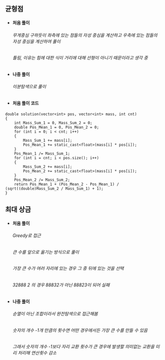 ## 균형점

- #### 처음 풀이
    ###### 무게중심 구하듯이 좌측에 있는 점들의 자성 중심을 계산하고 우측에 있는 점들의 자성 중심을 계산하여 풀이
	###### 틀림, 이유는 힘에 대한 식이 거리에 대해 선형이 아니기 때문이라고 생각 중

- #### 나중 풀이
   ###### 이분탐색으로 풀이

- #### 처음 풀이 코드
```
double solution(vector<int> pos, vector<int> mass, int cnt)
{
	int Mass_Sum_1 = 0, Mass_Sum_2 = 0;
	double Pos_Mean_1 = 0, Pos_Mean_2 = 0;
	for (int i = 0; i < cnt; i++)
	{
		Mass_Sum_1 += mass[i];
		Pos_Mean_1 += static_cast<float>(mass[i] * pos[i]);
	}
	Pos_Mean_1 /= Mass_Sum_1;
	for (int i = cnt; i < pos.size(); i++)
	{
		Mass_Sum_2 += mass[i];
		Pos_Mean_2 += static_cast<float>(mass[i] * pos[i]);
	}
	Pos_Mean_2 /= Mass_Sum_2;
	return Pos_Mean_1 + (Pos_Mean_2 - Pos_Mean_1) / (sqrt((double)Mass_Sum_2 / Mass_Sum_1) + 1);
}
```


## 최대 상금
- #### 처음 풀이
    ###### Greedy로 접근
    ###### 큰 수를 앞으로 옮기는 방식으로 풀이
    ###### 가장 큰 수가 여러 자리에 있는 경우 그 중 뒤에 있는 것을 선택
    ###### 32888 2 의 경우 88832가 아닌 88823이 되어 실패
- #### 나중 풀이
    ###### 순열이 아닌 조합이라서 완전탐색으로 접근해봄
    ###### 숫자의 개수 -1개 만큼의 횟수면 어떤 경우에서든 가장 큰 수를 만들 수 있음
    ###### 그래서 숫자의 개수 -1보다 자리 교환 횟수가 큰 경우에 발생할 의미없는 교환을 미리 처리해 연산횟수 감소

